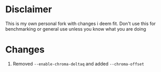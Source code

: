 # Disclaimer
This is my own personal fork with changes i deem fit. Don't use this for benchmarking or general use unless you know what you are doing

# Changes
1. Removed `--enable-chroma-deltaq` and added `--chroma-offset`
